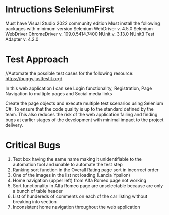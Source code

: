 # Intructions SeleniumFirst
Must have Visual Studio 2022 community edition
Must install the following packages with minimum version
    Selenium WebDriver v. 4.5.0
    Selenium WebDriver ChromeDriver v. 109.0.5414.7400
    NUnit v. 3.13.0
    NUnit3 Test Adapter v. 4.2.0

# Test Approach
//Automate the possible test cases for the following resource: https://buggy.justtestit.org/

In this web application I can see Login functionality, Registration, Page Navigation to multiple pages and Social media links 

Create the page objects and execute multiple test scenarios using Selenium C#. To ensure that the code quality is up to the standard defined by the team. This also reduces the risk of the web application failing and finding bugs at earlier stages of the development with minimal impact to the project delivery. 

# Critical Bugs
1. Text box having the same name making it unidentifiable to the automation tool and unable to automate the test step
2. Ranking sort function in the Overall Rating page sort in incorrect order
3. One of the images in the list not loading (Lancia Ypsilon)
4. Home navigation (upper left) from Alfa Romeo page not working 
5. Sort functionality in Alfa Romeo page are unselectable because are only a bunch of table header 
6. List of hundereds of comments on each of the car listing without breaking into section
7. Inconsistent home navigation throughout the web application
